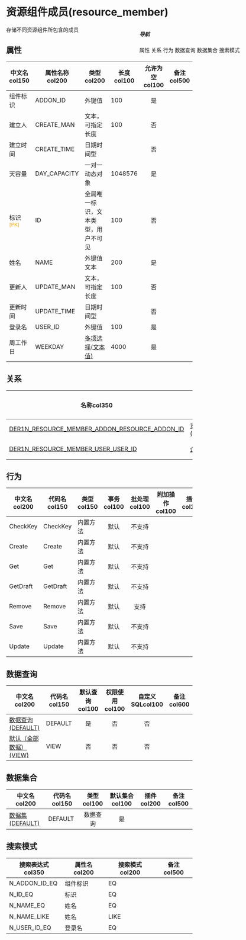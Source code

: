 # 资源组件成员(resource_member)  <!-- {docsify-ignore-all} -->


存储不同资源组件所包含的成员


## 属性
|    中文名col150 | 属性名称col200           | 类型col200     | 长度col100    |允许为空col100    |  备注col500  |
| --------   |------------| -----  | -----  | :----: | -------- |
|组件标识|ADDON_ID|外键值|100|是||
|建立人|CREATE_MAN|文本，可指定长度|100|否||
|建立时间|CREATE_TIME|日期时间型||否||
|天容量|DAY_CAPACITY|一对一动态对象|1048576|是||
|标识<sup class="footnote-symbol"><font color=orange>[PK]</font></sup>|ID|全局唯一标识，文本类型，用户不可见|100|否||
|姓名|NAME|外键值文本|200|是||
|更新人|UPDATE_MAN|文本，可指定长度|100|否||
|更新时间|UPDATE_TIME|日期时间型||否||
|登录名|USER_ID|外键值|100|是||
|周工作日|WEEKDAY|[多项选择(文本值)](index/dictionary_index#weekday "工作日")|4000|是||


## 关系

<el-row>
<el-tabs v-model="show_der">
<el-tab-pane label="从关系" name="minor">

|  名称col350   | 主实体col200   | 关系类型col200   |    备注col500  |
| -------- |---------- |-----------|----- |
|[DER1N_RESOURCE_MEMBER_ADDON_RESOURCE_ADDON_ID](der/DER1N_RESOURCE_MEMBER_ADDON_RESOURCE_ADDON_ID)|[资源组件(ADDON_RESOURCE)](module/Base/addon_resource)|1:N关系||
|[DER1N_RESOURCE_MEMBER_USER_USER_ID](der/DER1N_RESOURCE_MEMBER_USER_USER_ID)|[企业用户(USER)](module/Base/user)|1:N关系||

</el-tab-pane>
</el-tabs>
</el-row>

## 行为
| 中文名col200    | 代码名col150    | 类型col150    | 事务col100   | 批处理col100   | 附加操作col100  | 插件col150    |  备注col300  |
| -------- |---------- |----------- |:----:|:----:|---------| ----- | ----- |
|CheckKey|CheckKey|内置方法|默认|不支持||||
|Create|Create|内置方法|默认|不支持||||
|Get|Get|内置方法|默认|不支持||||
|GetDraft|GetDraft|内置方法|默认|不支持||||
|Remove|Remove|内置方法|默认|支持||||
|Save|Save|内置方法|默认|不支持||||
|Update|Update|内置方法|默认|不支持||||

## 数据查询
| 中文名col200    | 代码名col150    | 默认查询col100 | 权限使用col100 | 自定义SQLcol100 |  备注col600|
| --------  | --------   | :----:  |:----:  | :----:  |----- |
|[数据查询(DEFAULT)](module/Base/resource_member/query/Default)|DEFAULT|是|否 |否 ||
|[默认（全部数据）(VIEW)](module/Base/resource_member/query/View)|VIEW|否|否 |否 ||

## 数据集合
| 中文名col200  | 代码名col150  | 类型col100 | 默认集合col100 |   插件col200|   备注col500|
| --------  | --------   | :----:   | :----:   | ----- |----- |
|[数据集(DEFAULT)](module/Base/resource_member/dataset/Default)|DEFAULT|数据查询|是|||

## 搜索模式
|   搜索表达式col350   |    属性名col200    |    搜索模式col200        |备注col500  |
| -------- |------------|------------|------|
|N_ADDON_ID_EQ|组件标识|EQ||
|N_ID_EQ|标识|EQ||
|N_NAME_EQ|姓名|EQ||
|N_NAME_LIKE|姓名|LIKE||
|N_USER_ID_EQ|登录名|EQ||

<div style="display: block; overflow: hidden; position: fixed; top: 140px; right: 100px;">

##### 导航
<el-anchor >
<el-anchor-link :href="`#/module/Base/resource_member?id=属性`">
  属性
</el-anchor-link>
<el-anchor-link :href="`#/module/Base/resource_member?id=关系`">
  关系
</el-anchor-link>
<el-anchor-link :href="`#/module/Base/resource_member?id=行为`">
  行为
</el-anchor-link>
<el-anchor-link :href="`#/module/Base/resource_member?id=数据查询`">
  数据查询
</el-anchor-link>
<el-anchor-link :href="`#/module/Base/resource_member?id=数据集合`">
  数据集合
</el-anchor-link>
<el-anchor-link :href="`#/module/Base/resource_member?id=搜索模式`">
  搜索模式
</el-anchor-link>
</el-anchor>
</div>

<script>
 const { createApp } = Vue
  createApp({
    data() {
      return {
show_der:'minor',


      }
    },
    methods: {
    }
  }).use(ElementPlus).mount('#app')
</script>